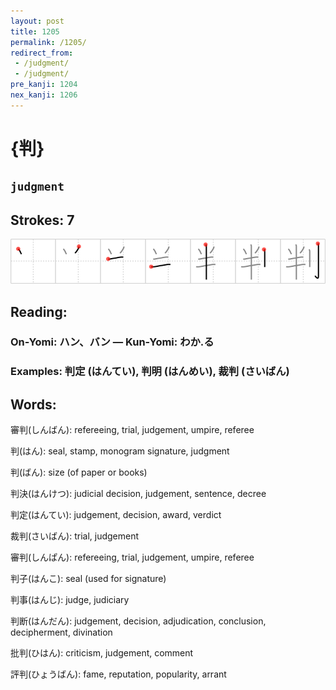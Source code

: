 ```yaml
---
layout: post
title: 1205
permalink: /1205/
redirect_from:
 - /judgment/
 - /judgment/
pre_kanji: 1204
nex_kanji: 1206
---
```


# {判}

## `judgment`

## Strokes: 7

<div class="stroke"><img src="../images/E588A4.png" /></div>

## Reading:

### On-Yomi: ハン、バン &mdash; Kun-Yomi: わか.る

### Examples: 判定 (はんてい), 判明 (はんめい), 裁判 (さいばん)

## Words:

審判(しんばん): refereeing, trial, judgement, umpire, referee

判(はん): seal, stamp, monogram signature, judgment

判(ばん): size (of paper or books)

判決(はんけつ): judicial decision, judgement, sentence, decree

判定(はんてい): judgement, decision, award, verdict

裁判(さいばん): trial, judgement

審判(しんぱん): refereeing, trial, judgement, umpire, referee

判子(はんこ): seal (used for signature)

判事(はんじ): judge, judiciary

判断(はんだん): judgement, decision, adjudication, conclusion, decipherment, divination

批判(ひはん): criticism, judgement, comment

評判(ひょうばん): fame, reputation, popularity, arrant
